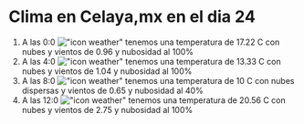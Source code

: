 # Clima en Celaya,mx en el dia 24

1. A las 0:0 !["icon weather"](http://openweathermap.org/img/w/04n.png) tenemos una temperatura de 17.22 C con nubes y  vientos de 0.96 y nubosidad al 100%
1. A las 4:0 !["icon weather"](http://openweathermap.org/img/w/04n.png) tenemos una temperatura de 13.33 C con nubes y  vientos de 1.04 y nubosidad al 100%
1. A las 8:0 !["icon weather"](http://openweathermap.org/img/w/03d.png) tenemos una temperatura de 10 C con nubes dispersas y  vientos de 0.65 y nubosidad al 40%
1. A las 12:0 !["icon weather"](http://openweathermap.org/img/w/04d.png) tenemos una temperatura de 20.56 C con nubes y  vientos de 2.75 y nubosidad al 100%
